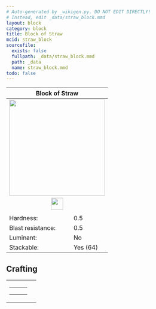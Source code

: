 ```yaml
---
# Auto-generated by _wikigen.py. DO NOT EDIT DIRECTLY!
# Instead, edit _data/straw_block.mmd
layout: block
category: block
title: Block of Straw
mcid: straw_block
sourcefile:
  exists: false
  fullpath: _data/straw_block.mmd
  path: _data
  name: straw_block.mmd
todo: false
---
```


<table class="block-info"><thead><tr>
<th colspan=2>Block of Straw</th>
</tr></thead><tbody>
<tr><td colspan=2 class="cell-image-big" style="text-align:center"><img src="/allotment/img/textures/allotment/straw_block.png" width="256" height="256" alt="" class="preview-icon"></td></tr>
<tr><td colspan=2 class="cell-image-small" style="text-align:center"><img src="/allotment/img/inventory_textures/allotment/straw_block.png" width="32" height="32" alt="" class="inventory-icon"></td></tr>
<tr><td colspan=2 style="text-align:center"><span class="tool-info tool-hoe tool-level-0" title="Breaks faster with a Hoe"></span></td></tr>
<tr><td>Hardness:</td><td>0.5</td></tr>
<tr><td>Blast resistance:</td><td>0.5</td></tr>
<tr><td>Luminant:</td><td>No</td></tr>
<tr><td>Stackable:</td><td>Yes (64)</td></tr>
</tbody></table>

## Crafting

<table class="crafting-recipe crafting-shaped"><tbody><tr>
<td><table class="crafting-grid"><tbody>
<tr>
<td>
<span title="Straw" class="item item-allotment:straw item-type-item" style="background-image:url(&quot;/allotment/img/inventory_textures/allotment/straw.png&quot;)"></span>
</td>
<td>
<span title="Straw" class="item item-allotment:straw item-type-item" style="background-image:url(&quot;/allotment/img/inventory_textures/allotment/straw.png&quot;)"></span>
</td>
<td>
<span title="Straw" class="item item-allotment:straw item-type-item" style="background-image:url(&quot;/allotment/img/inventory_textures/allotment/straw.png&quot;)"></span>
</td>
</tr>
<tr>
<td>
<span title="Straw" class="item item-allotment:straw item-type-item" style="background-image:url(&quot;/allotment/img/inventory_textures/allotment/straw.png&quot;)"></span>
</td>
<td>
<span title="Straw" class="item item-allotment:straw item-type-item" style="background-image:url(&quot;/allotment/img/inventory_textures/allotment/straw.png&quot;)"></span>
</td>
<td>
<span title="Straw" class="item item-allotment:straw item-type-item" style="background-image:url(&quot;/allotment/img/inventory_textures/allotment/straw.png&quot;)"></span>
</td>
</tr>
<tr>
<td>
<span title="Straw" class="item item-allotment:straw item-type-item" style="background-image:url(&quot;/allotment/img/inventory_textures/allotment/straw.png&quot;)"></span>
</td>
<td>
<span title="Straw" class="item item-allotment:straw item-type-item" style="background-image:url(&quot;/allotment/img/inventory_textures/allotment/straw.png&quot;)"></span>
</td>
<td>
<span title="Straw" class="item item-allotment:straw item-type-item" style="background-image:url(&quot;/allotment/img/inventory_textures/allotment/straw.png&quot;)"></span>
</td>
</tr>
</tbody></table></td>
<td class="result">
<div class="result-inner">
<div class="result-slot">
<span title="Block of Straw" class="item item-allotment:straw_block" style="background-image:url(&quot;/allotment/img/inventory_textures/allotment/straw_block.png&quot;)"></span>
</div>
</div>
</td>
</tr></tbody></table>